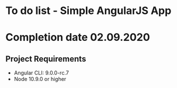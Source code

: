 # To do list - Simple AngularJS App

# Completion date 02.09.2020

## Project Requirements
- Angular CLI: 9.0.0-rc.7
- Node 10.9.0 or higher 



